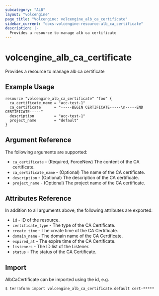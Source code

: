 ```yaml
---
subcategory: "ALB"
layout: "volcengine"
page_title: "Volcengine: volcengine_alb_ca_certificate"
sidebar_current: "docs-volcengine-resource-alb_ca_certificate"
description: |-
  Provides a resource to manage alb ca certificate
---
```

# volcengine_alb_ca_certificate
Provides a resource to manage alb ca certificate
## Example Usage
```hcl
resource "volcengine_alb_ca_certificate" "foo" {
  ca_certificate_name = "acc-test-1"
  ca_certificate      = "-----BEGIN CERTIFICATE-----\n-----END CERTIFICATE-----"
  description         = "acc-test-1"
  project_name        = "default"
}
```
## Argument Reference
The following arguments are supported:
* `ca_certificate` - (Required, ForceNew) The content of the CA certificate.
* `ca_certificate_name` - (Optional) The name of the CA certificate.
* `description` - (Optional) The description of the CA certificate.
* `project_name` - (Optional) The project name of the CA certificate.

## Attributes Reference
In addition to all arguments above, the following attributes are exported:
* `id` - ID of the resource.
* `certificate_type` - The type of the CA Certificate.
* `create_time` - The create time of the CA Certificate.
* `domain_name` - The domain name of the CA Certificate.
* `expired_at` - The expire time of the CA Certificate.
* `listeners` - The ID list of the Listener.
* `status` - The status of the CA Certificate.


## Import
AlbCaCertificate can be imported using the id, e.g.
```
$ terraform import volcengine_alb_ca_certificate.default cert-*****
```

